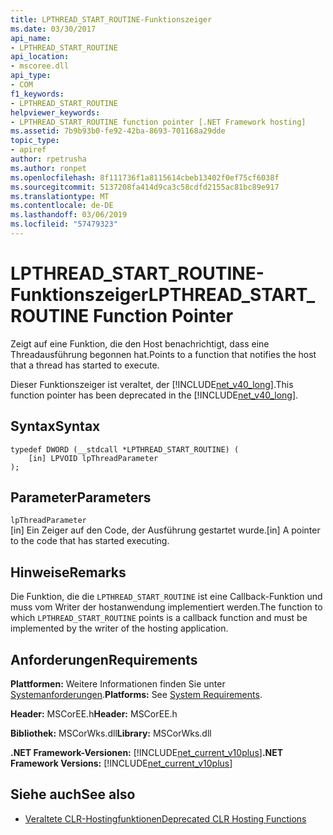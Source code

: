 ```yaml
---
title: LPTHREAD_START_ROUTINE-Funktionszeiger
ms.date: 03/30/2017
api_name:
- LPTHREAD_START_ROUTINE
api_location:
- mscoree.dll
api_type:
- COM
f1_keywords:
- LPTHREAD_START_ROUTINE
helpviewer_keywords:
- LPTHREAD_START_ROUTINE function pointer [.NET Framework hosting]
ms.assetid: 7b9b93b0-fe92-42ba-8693-701168a29dde
topic_type:
- apiref
author: rpetrusha
ms.author: ronpet
ms.openlocfilehash: 8f111736f1a8115614cbeb13402f0ef75cf6038f
ms.sourcegitcommit: 5137208fa414d9ca3c58cdfd2155ac81bc89e917
ms.translationtype: MT
ms.contentlocale: de-DE
ms.lasthandoff: 03/06/2019
ms.locfileid: "57479323"
---
```

# <a name="lpthreadstartroutine-function-pointer"></a><span data-ttu-id="9bcec-102">LPTHREAD_START_ROUTINE-Funktionszeiger</span><span class="sxs-lookup"><span data-stu-id="9bcec-102">LPTHREAD_START_ROUTINE Function Pointer</span></span>
<span data-ttu-id="9bcec-103">Zeigt auf eine Funktion, die den Host benachrichtigt, dass eine Threadausführung begonnen hat.</span><span class="sxs-lookup"><span data-stu-id="9bcec-103">Points to a function that notifies the host that a thread has started to execute.</span></span>  
  
 <span data-ttu-id="9bcec-104">Dieser Funktionszeiger ist veraltet, der [!INCLUDE[net_v40_long](../../../../includes/net-v40-long-md.md)].</span><span class="sxs-lookup"><span data-stu-id="9bcec-104">This function pointer has been deprecated in the [!INCLUDE[net_v40_long](../../../../includes/net-v40-long-md.md)].</span></span>  
  
## <a name="syntax"></a><span data-ttu-id="9bcec-105">Syntax</span><span class="sxs-lookup"><span data-stu-id="9bcec-105">Syntax</span></span>  
  
```  
typedef DWORD (__stdcall *LPTHREAD_START_ROUTINE) (  
    [in] LPVOID lpThreadParameter  
);  
```  
  
## <a name="parameters"></a><span data-ttu-id="9bcec-106">Parameter</span><span class="sxs-lookup"><span data-stu-id="9bcec-106">Parameters</span></span>  
 `lpThreadParameter`  
 <span data-ttu-id="9bcec-107">[in] Ein Zeiger auf den Code, der Ausführung gestartet wurde.</span><span class="sxs-lookup"><span data-stu-id="9bcec-107">[in] A pointer to the code that has started executing.</span></span>  
  
## <a name="remarks"></a><span data-ttu-id="9bcec-108">Hinweise</span><span class="sxs-lookup"><span data-stu-id="9bcec-108">Remarks</span></span>  
 <span data-ttu-id="9bcec-109">Die Funktion, die die `LPTHREAD_START_ROUTINE` ist eine Callback-Funktion und muss vom Writer der hostanwendung implementiert werden.</span><span class="sxs-lookup"><span data-stu-id="9bcec-109">The function to which `LPTHREAD_START_ROUTINE` points is a callback function and must be implemented by the writer of the hosting application.</span></span>  
  
## <a name="requirements"></a><span data-ttu-id="9bcec-110">Anforderungen</span><span class="sxs-lookup"><span data-stu-id="9bcec-110">Requirements</span></span>  
 <span data-ttu-id="9bcec-111">**Plattformen:** Weitere Informationen finden Sie unter [Systemanforderungen](../../../../docs/framework/get-started/system-requirements.md).</span><span class="sxs-lookup"><span data-stu-id="9bcec-111">**Platforms:** See [System Requirements](../../../../docs/framework/get-started/system-requirements.md).</span></span>  
  
 <span data-ttu-id="9bcec-112">**Header:** MSCorEE.h</span><span class="sxs-lookup"><span data-stu-id="9bcec-112">**Header:** MSCorEE.h</span></span>  
  
 <span data-ttu-id="9bcec-113">**Bibliothek:** MSCorWks.dll</span><span class="sxs-lookup"><span data-stu-id="9bcec-113">**Library:** MSCorWks.dll</span></span>  
  
 <span data-ttu-id="9bcec-114">**.NET Framework-Versionen:** [!INCLUDE[net_current_v10plus](../../../../includes/net-current-v10plus-md.md)]</span><span class="sxs-lookup"><span data-stu-id="9bcec-114">**.NET Framework Versions:** [!INCLUDE[net_current_v10plus](../../../../includes/net-current-v10plus-md.md)]</span></span>  
  
## <a name="see-also"></a><span data-ttu-id="9bcec-115">Siehe auch</span><span class="sxs-lookup"><span data-stu-id="9bcec-115">See also</span></span>
- [<span data-ttu-id="9bcec-116">Veraltete CLR-Hostingfunktionen</span><span class="sxs-lookup"><span data-stu-id="9bcec-116">Deprecated CLR Hosting Functions</span></span>](../../../../docs/framework/unmanaged-api/hosting/deprecated-clr-hosting-functions.md)
